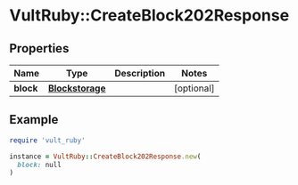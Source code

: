 # VultRuby::CreateBlock202Response

## Properties

| Name | Type | Description | Notes |
| ---- | ---- | ----------- | ----- |
| **block** | [**Blockstorage**](Blockstorage.md) |  | [optional] |

## Example

```ruby
require 'vult_ruby'

instance = VultRuby::CreateBlock202Response.new(
  block: null
)
```

